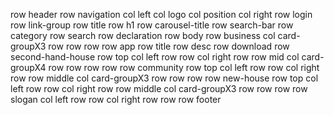 row header
    row navigation
        col left
            col logo
            col position
        col right
            row login
            row link-group
    row title
        row h1
        row carousel-title
    row search-bar
        row category
        row search
    row declaration
row body
    row business
        col card-groupX3
            row 
            row
            row
    row app
        row title
        row desc
        row download
    row second-hand-house
        row top
            col left
                row
                row
            col right
                row
        row mid
            col card-groupX4
                row
                row
                row
                row
    row community
        row top 
            col left
                row
                row
            col right
                row
        row middle
            col card-groupX3
                row
                row
                row
    row new-house
        row top
            col left
                row
                row
            col right
                row
        row middle
            col card-groupX3
                row
                row
                row
    row slogan
        col left
            row
            row
        col right
            row
            row
row footer